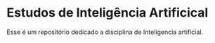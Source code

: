 # Estudos de Inteligência Artificical

Esse é um repositório dedicado a disciplina de Inteligencia artificial.
